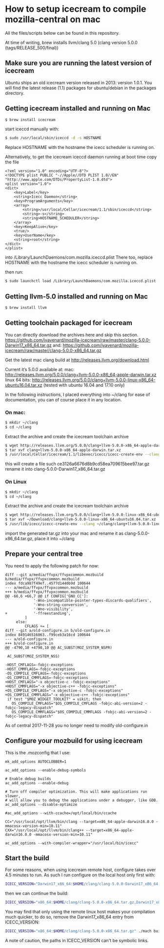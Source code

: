 # How to setup icecream to compile mozilla-central on mac

All the files/scripts below can be found in this repository.

At time of writing, brew installs llvm/clang 5.0 (clang version 5.0.0 (tags/RELEASE_500/final))

## Make sure you are running the latest version of icecream

Ubuntu ships an old icecream version released in 2013: version 1.0.1. You will find the latest release (1.1) packages for ubuntu/debian in the packages directory.

## Getting icecream installed and running on Mac

```bash
$ brew install icecream
```

start iceccd manually with:
```bash
$ sudo /usr/local/sbin/iceccd -d -s HOSTNAME
```

Replace HOSTNAME with the hostname the icecc scheduler is running on.

Alternatively, to get the icecream iceccd daemon running at boot time
copy the file
```
<?xml version="1.0" encoding="UTF-8"?>
<!DOCTYPE plist PUBLIC "-//Apple//DTD PLIST 1.0//EN" "http://www.apple.com/DTDs/PropertyList-1.0.dtd">
<plist version="1.0">
<dict>
    <key>Label</key>
    <string>Icecc Daemon</string>
    <key>ProgramArguments</key>
    <array>
        <string>/usr/local/Cellar/icecream/1.1/sbin/iceccd</string>
        <string>-s</string>
        <string>HOSTNAME_SCHEDULER</string>
    </array>
    <key>KeepAlive</key>
    <true/>
    <key>UserName</key>
    <string>root</string>
</dict>
</plist>
```

into /Library/LaunchDaemons/com.mozilla.iceccd.plist
There too, replace HOSTNAME with the hostname the icecc scheduler is running on.

then run:
```bash
$ sudo launchctl load /Library/LaunchDaemons/com.mozilla.iceccd.plist
```

## Getting llvm-5.0 installed and running on Mac

```bash
$ brew install llvm
```

## Getting toolchain packaged for icecream

You can directly download the archives here and skip this section.
https://github.com/jyavenard/mozilla-icecream/raw/master/clang-5.0.0-Darwin17_x86_64.tar.gz
and:
https://github.com/jyavenard/mozilla-icecream/raw/master/clang-5.0.0-x86_64.tar.gz


Get the latest mac clang build at http://releases.llvm.org/download.html

Current it’s 5.0.0 available at:
mac: http://releases.llvm.org/5.0.0/clang+llvm-5.0.0-x86_64-apple-darwin.tar.xz
linux 64 bits: http://releases.llvm.org/5.0.0/clang+llvm-5.0.0-linux-x86_64-ubuntu16.04.tar.xz
(tested with ubuntu 16.04 and 17.10 only)

In the following instructions, I placed everything into ~/clang for ease of documentation, you can of course place it in any location.

### On mac:
```bash
$ mkdir ~/clang
$ cd ~/clang
```

Extract the archive and create the icecream toolchain archive
```bash
$ wget http://releases.llvm.org/5.0.0/clang+llvm-5.0.0-x86_64-apple-darwin.tar.xz
$ tar xvf clang+llvm-5.0.0-x86_64-apple-darwin.tar.xz
$ /usr/local/Cellar/icecream/1.1/libexec/icecc/icecc-create-env --clang ~/clang/clang+llvm-5.0.0-x86_64-apple-darwin/bin/clang /usr/local/Cellar/icecream/1.1/libexec/icecc/compilerwrapper
```

this will create a file such ce3126a6676d8b9cd58ea709615bee97.tar.gz
rename it into clang-5.0.0-Darwin17_x86_64.tar.gz

### On Linux
```bash
$ mkdir ~/clang
$ cd ~/clang
```

Extract the archive and create the icecream toolchain archive
```bash
$ wget http://releases.llvm.org/5.0.0/clang+llvm-5.0.0-linux-x86_64-ubuntu16.04.tar.xz
$ tar xvf ~/Download/clang+llvm-5.0.0-linux-x86_64-ubuntu16.04.tar.xz
$ /usr/lib/icecc/icecc-create-env --clang ~/clang/clang+llvm-5.0.0-linux-x86_64-ubuntu16.04/bin/clang /usr/lib/icecc/compilerwrapper
```

import the generated tar.gz into your mac and rename it as clang-5.0.0-x86_64.tar.gz, place it into ~/clang

## Prepare your central tree

You need to apply the following patch for now:
```
diff --git a/media/ffvpx/ffvpxcommon.mozbuild b/media/ffvpx/ffvpxcommon.mozbuild
index fdca987f49ef..4577d1440b9d 100644
--- a/media/ffvpx/ffvpxcommon.mozbuild
+++ b/media/ffvpx/ffvpxcommon.mozbuild
@@ -66,6 +66,7 @@ if CONFIG['GNU_CC']:
             '-Wno-incompatible-pointer-types-discards-qualifiers',
             '-Wno-string-conversion',
             '-Wno-visibility',
+            '-ffreestanding',
         ]
     else:
         CFLAGS += [
diff --git a/old-configure.in b/old-configure.in
index 849146516063..f99ceb3a16cd 100644
--- a/old-configure.in
+++ b/old-configure.in
@@ -4790,10 +4790,10 @@ AC_SUBST(MOZ_SYSTEM_NSPR)
 
 AC_SUBST(MOZ_SYSTEM_NSS)
 
-HOST_CMFLAGS=-fobjc-exceptions
-HOST_CMMFLAGS=-fobjc-exceptions
-OS_COMPILE_CMFLAGS=-fobjc-exceptions
-OS_COMPILE_CMMFLAGS=-fobjc-exceptions
+HOST_CMFLAGS="-x objective-c -fobjc-exceptions"
+HOST_CMMFLAGS="-x objective-c++ -fobjc-exceptions"
+OS_COMPILE_CMFLAGS="-x objective-c -fobjc-exceptions"
+OS_COMPILE_CMMFLAGS="-x objective-c++ -fobjc-exceptions"
 if test "$MOZ_WIDGET_TOOLKIT" = uikit; then
   OS_COMPILE_CMFLAGS="$OS_COMPILE_CMFLAGS -fobjc-abi-version=2 -fobjc-legacy-dispatch"
   OS_COMPILE_CMMFLAGS="$OS_COMPILE_CMMFLAGS -fobjc-abi-version=2 -fobjc-legacy-dispatch"
```

As of central 2017-11-28 you no longer need to modify old-configure.in

## Configure your mozbuild for using icecream

This is the .mozconfig that I use:

```
mk_add_options AUTOCLOBBER=1

ac_add_options --enable-debug-symbols

# Enable debug builds
ac_add_options --enable-debug

# Turn off compiler optimization. This will make applications run slower,
# will allow you to debug the applications under a debugger, like GDB.
ac_add_options --disable-optimize

#ac_add_options --with-ccache=/opt/local/bin/ccache

CC="/usr/local/opt/llvm/bin/clang --target=x86_64-apple-darwin16.0.0 -mmacosx-version-min=10.11"
CXX="/usr/local/opt/llvm/bin/clang++ --target=x86_64-apple-darwin16.0.0 -mmacosx-version-min=10.11"

ac_add_options --with-compiler-wrapper="/usr/local/bin/icecc"
```

## Start the build

For some reasons, when using icecream remote host, configure takes over 4.5 minutes to run. As such I run configure on the local host only first with:
```bash
ICECC_VERSION="Darwin17_x86_64:$HOME/clang/clang-5.0.0-Darwin17_x86_64.tar.gz" ./mach configure
```

then we can continue the build:
```bash
ICECC_VERSION="x86_64:$HOME/clang/clang-5.0.0-x86_64.tar.gz,Darwin17_x86_64:$HOME/clang/clang-5.0.0-Darwin17_x86_64.tar.gz" ./mach build -j32
```

You may find that only using the remote linux host makes your compilation much quicker, to do so, remove the Darwin17_x86_64 entry from ICECC_VERSION:
```bash
ICECC_VERSION="x86_64:$HOME/clang/clang-5.0.0-x86_64.tar.gz" ./mach build -j32
```

A note of caution, the paths in ICECC_VERSION can't be symbolic links.
